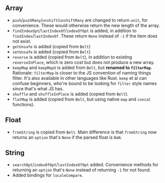 ## Array

- `push`/`pushMany`/`unshift`/`unshiftMany` are changed to return `unit`, for convenience. These would otherwise return the new length of the array.
- `findIndexOpt`/`lastIndexOf`/`indexOfOpt` is added, in addition to `findIndex`/`lastIndexOf`. These return `None` instead of `-1` if the item does not exist.
- `getUnsafe` is added (copied from `Belt`)
- `setUnsafe` is added (copied from `Belt`)
- `reverse` is added (copied from `Belt`), in addition to existing `reverseInPlace`, which is zero cost but does not produce a new array.
- `keepMap` and `keepMapU` is added from `Belt`, but **renamed to `filterMap`**. Rationale: `filterMap` is closer to the JS convention of naming things filter. It's also available in other languages like Rust. `keep` et al can confuse beginners, who're bound to be looking for `filter` style names since that's what JS has.
- `shuffle` and `shuffleInPlace` is added (copied from `Belt`).
- `flatMap` is added (copied from `Belt`, but using native `map` and `concat` functions).

## Float

- `fromString` is copied from `Belt`. Main difference is that `fromString` now returns an `option` that's `None` if the parsed float is `NaN`.

## String

- `searchOpt`/`indexOfOpt`/`lastIndexOfOpt` added. Convenience methods for returning an `option` that's `None` instead of returning `-1` for not found.
- Added bindings for `localeCompare`.
